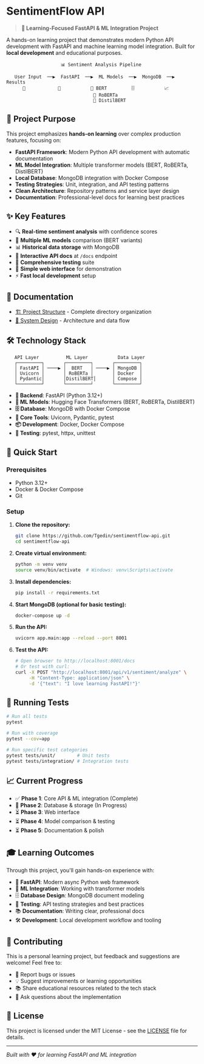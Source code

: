 # SentimentFlow API

> **🎯 Learning-Focused FastAPI & ML Integration Project**

A hands-on learning project that demonstrates modern Python API development with FastAPI and machine learning model integration. Built for **local development** and educational purposes.

```
                    📊 Sentiment Analysis Pipeline

   User Input  ──▶  FastAPI  ──▶  ML Models  ──▶  MongoDB  ──▶  Results
      📝            🚀           🤖 BERT         🗄️           📈
                                🤖 RoBERTa
                                🤖 DistilBERT
```

## 🎯 Project Purpose

This project emphasizes **hands-on learning** over complex production features, focusing on:

- **FastAPI Framework**: Modern Python API development with automatic documentation
- **ML Model Integration**: Multiple transformer models (BERT, RoBERTa, DistilBERT)
- **Local Database**: MongoDB integration with Docker Compose
- **Testing Strategies**: Unit, integration, and API testing patterns
- **Clean Architecture**: Repository patterns and service layer design
- **Documentation**: Professional-level docs for learning best practices

## ✨ Key Features

- 🔍 **Real-time sentiment analysis** with confidence scores
- 🤖 **Multiple ML models** comparison (BERT variants)
- 📊 **Historical data storage** with MongoDB
- 🚀 **Interactive API docs** at `/docs` endpoint
- 🧪 **Comprehensive testing** suite
- 🎨 **Simple web interface** for demonstration
- ⚡ **Fast local development** setup

## 📁 Documentation


- [🏗️ Project Structure](docs/architecture/project_structure.md) - Complete directory organization
- [🎨 System Design](docs/architecture/system_design.md) - Architecture and data flow


## 🛠️ Technology Stack

```
   API Layer          ML Layer           Data Layer
   ┌─────────┐       ┌─────────┐       ┌─────────┐
   │ FastAPI │ ────▶ │  BERT   │ ────▶ │ MongoDB │
   │ Uvicorn │       │ RoBERTa │       │ Docker  │
   │ Pydantic│       │DistilBERT│      │ Compose │
   └─────────┘       └─────────┘       └─────────┘
```

- **🐍 Backend**: FastAPI (Python 3.12+)
- **🤖 ML Models**: Hugging Face Transformers (BERT, RoBERTa, DistilBERT)
- **🗄️ Database**: MongoDB with Docker Compose
- **🔧 Core Tools**: Uvicorn, Pydantic, pytest
- **📦 Development**: Docker, Docker Compose
- **🧪 Testing**: pytest, httpx, unittest

## 🚀 Quick Start

### Prerequisites

- Python 3.12+
- Docker & Docker Compose
- Git

### Setup

1. **Clone the repository:**

   ```bash
   git clone https://github.com/Tgedin/sentimentflow-api.git
   cd sentimentflow-api
   ```

2. **Create virtual environment:**

   ```bash
   python -m venv venv
   source venv/bin/activate  # Windows: venv\Scripts\activate
   ```

3. **Install dependencies:**

   ```bash
   pip install -r requirements.txt
   ```

4. **Start MongoDB (optional for basic testing):**

   ```bash
   docker-compose up -d
   ```

5. **Run the API:**

   ```bash
   uvicorn app.main:app --reload --port 8001
   ```

6. **Test the API:**
   ```bash
   # Open browser to http://localhost:8001/docs
   # Or test with curl:
   curl -X POST "http://localhost:8001/api/v1/sentiment/analyze" \
        -H "Content-Type: application/json" \
        -d '{"text": "I love learning FastAPI!"}'
   ```

## 🧪 Running Tests

```bash
# Run all tests
pytest

# Run with coverage
pytest --cov=app

# Run specific test categories
pytest tests/unit/        # Unit tests
pytest tests/integration/ # Integration tests
```

## 📈 Current Progress

- ✅ **Phase 1**: Core API & ML integration (Complete)
- 🔄 **Phase 2**: Database & storage (In Progress)
- ⏳ **Phase 3**: Web interface
- ⏳ **Phase 4**: Model comparison & testing
- ⏳ **Phase 5**: Documentation & polish

## 🎓 Learning Outcomes

Through this project, you'll gain hands-on experience with:

- 🚀 **FastAPI**: Modern async Python web framework
- 🤖 **ML Integration**: Working with transformer models
- 🗄️ **Database Design**: MongoDB document modeling
- 🧪 **Testing**: API testing strategies and best practices
- 📚 **Documentation**: Writing clear, professional docs
- 🛠️ **Development**: Local development workflow and tooling

## 🤝 Contributing

This is a personal learning project, but feedback and suggestions are welcome! Feel free to:

- 🐛 Report bugs or issues
- 💡 Suggest improvements or learning opportunities
- 📚 Share educational resources related to the tech stack
- 🤔 Ask questions about the implementation

## 📄 License

This project is licensed under the MIT License - see the [LICENSE](LICENSE) file for details.

---

_Built with ❤️ for learning FastAPI and ML integration_
